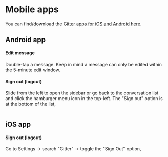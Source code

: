 # Mobile apps

You can find/download the [Gitter apps for iOS and Android here](https://gitter.im/apps).


## Android app

#### Edit message

Double-tap a message. Keep in mind a message can only be edited within the 5-minute edit window.

#### Sign out (logout)

Slide from the left to open the sidebar or go back to the conversation list and click the hamburger menu icon in the top-left.
The "Sign out" option is at the bottom of the list,

<img srcset="https://i.imgur.com/qB42v9S.png 2x">


## iOS app

#### Sign out (logout)

Go to Settings -> search "Gitter" -> toggle the "Sign Out" option,

<img srcset="https://i.imgur.com/yQ1PpaK.png">
